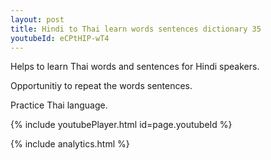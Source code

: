 ```yaml
---
layout: post
title: Hindi to Thai learn words sentences dictionary 35 
youtubeId: eCPtHIP-wT4
---
```

 
 
Helps to learn Thai words and sentences for Hindi speakers.

Opportunitiy to repeat the words sentences. 

Practice Thai language. 
 
{% include youtubePlayer.html id=page.youtubeId %}
 
 
{% include analytics.html %}